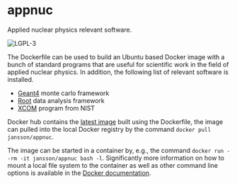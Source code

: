 # appnuc
Applied nuclear physics relevant software.

![LGPL-3](https://www.gnu.org/graphics/lgplv3-with-text-154x68.png)

The Dockerfile can be used to build an Ubuntu based Docker image with a bunch of standard programs that are useful for scientific work in the field of applied nuclear physics. In addition, the following list of relevant software is installed.

* [Geant4](https://geant4.web.cern.ch/) monte carlo framework
* [Root](https://root.cern.ch/) data analysis framework
* [XCOM](https://dx.doi.org/10.18434/T48G6X) program from NIST

Docker hub contains the [latest image](https://hub.docker.com/r/jansson/appnuc) built using the Dockerfile, the image can pulled into the local Docker registry by the command `docker pull jansson/appnuc`.

The image can be started in a container by, e.g., the command `docker run --rm -it jansson/appnuc bash -l`. Significantly more information on how to mount a local file system to the container as well as other command line options is available in the [Docker documentation](https://docs.docker.com/engine/reference/commandline/cli/).
